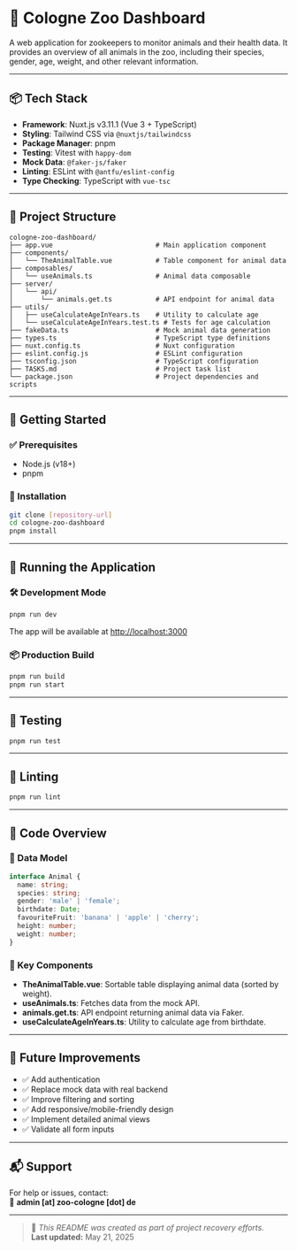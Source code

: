 # 🦁 Cologne Zoo Dashboard

A web application for zookeepers to monitor animals and their health data. It provides an overview of all animals in the zoo, including their species, gender, age, weight, and other relevant information.

---

## 📦 Tech Stack

- **Framework**: Nuxt.js v3.11.1 (Vue 3 + TypeScript)
- **Styling**: Tailwind CSS via `@nuxtjs/tailwindcss`
- **Package Manager**: pnpm
- **Testing**: Vitest with `happy-dom`
- **Mock Data**: `@faker-js/faker`
- **Linting**: ESLint with `@antfu/eslint-config`
- **Type Checking**: TypeScript with `vue-tsc`

---

## 📁 Project Structure

```
cologne-zoo-dashboard/
├── app.vue                          # Main application component
├── components/
│   └── TheAnimalTable.vue           # Table component for animal data
├── composables/
│   └── useAnimals.ts                # Animal data composable
├── server/
│   └── api/
│       └── animals.get.ts           # API endpoint for animal data
├── utils/
│   ├── useCalculateAgeInYears.ts    # Utility to calculate age
│   └── useCalculateAgeInYears.test.ts # Tests for age calculation
├── fakeData.ts                      # Mock animal data generation
├── types.ts                         # TypeScript type definitions
├── nuxt.config.ts                   # Nuxt configuration
├── eslint.config.js                 # ESLint configuration
├── tsconfig.json                    # TypeScript configuration
├── TASKS.md                         # Project task list
└── package.json                     # Project dependencies and scripts
```

---

## 🚀 Getting Started

### ✅ Prerequisites

- Node.js (v18+)
- pnpm

### 🔧 Installation

```bash
git clone [repository-url]
cd cologne-zoo-dashboard
pnpm install
```

---

## 🧪 Running the Application

### 🛠 Development Mode

```bash
pnpm run dev
```

The app will be available at [http://localhost:3000](http://localhost:3000)

### 📦 Production Build

```bash
pnpm run build
pnpm run start
```

---

## 🧪 Testing

```bash
pnpm run test
```


---



## 🎯 Linting

```bash
pnpm run lint
```

---

## 🧬 Code Overview

### 🐾 Data Model

```ts
interface Animal {
  name: string;
  species: string;
  gender: 'male' | 'female';
  birthdate: Date;
  favouriteFruit: 'banana' | 'apple' | 'cherry';
  height: number;
  weight: number;
}
```

### 🔹 Key Components

- **TheAnimalTable.vue**: Sortable table displaying animal data (sorted by weight).
- **useAnimals.ts**: Fetches data from the mock API.
- **animals.get.ts**: API endpoint returning animal data via Faker.
- **useCalculateAgeInYears.ts**: Utility to calculate age from birthdate.

---



## 🔮 Future Improvements

- ✅ Add authentication
- ✅ Replace mock data with real backend
- ✅ Improve filtering and sorting
- ✅ Add responsive/mobile-friendly design
- ✅ Implement detailed animal views
- ✅ Validate all form inputs


---

## 📬 Support

For help or issues, contact:  
📧 **admin [at] zoo-cologne [dot] de**

---

> 📝 _This README was created as part of project recovery efforts._  
> **Last updated:** May 21, 2025

